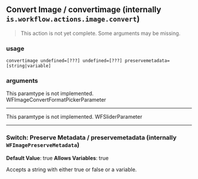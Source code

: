 
## Convert Image / convertimage (internally `is.workflow.actions.image.convert`)

> This action is not yet complete. Some arguments may be missing.


### usage
`convertimage undefined=[???] undefined=[???] preservemetadata=[string|variable]`

### arguments
This paramtype is not implemented. WFImageConvertFormatPickerParameter

---

This paramtype is not implemented. WFSliderParameter

---

### Switch: Preserve Metadata / preservemetadata (internally `WFImagePreserveMetadata`)
**Default Value**: true
**Allows Variables**: true


Accepts a string with either true or false
or a variable.
